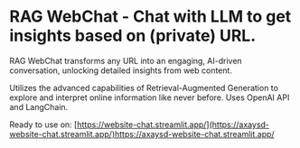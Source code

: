 # RAG WebChat - Chat with LLM to get insights based on (private) URL.

RAG WebChat transforms any URL into an engaging, AI-driven conversation, unlocking detailed insights from web content.

Utilizes the advanced capabilities of Retrieval-Augmented Generation to explore and interpret online information like never before. Uses OpenAI API and LangChain.

Ready to use on: [https://website-chat.streamlit.app/](https://axaysd-website-chat.streamlit.app/)https://axaysd-website-chat.streamlit.app/
